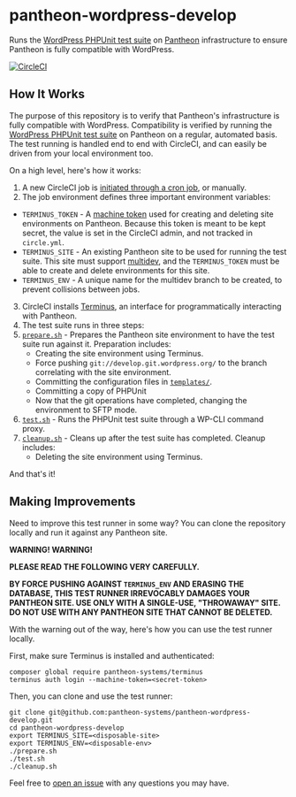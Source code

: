 # pantheon-wordpress-develop

Runs the [WordPress PHPUnit test suite](https://make.wordpress.org/core/handbook/testing/automated-testing/phpunit/) on [Pantheon](https://pantheon.io/) infrastructure to ensure Pantheon is fully compatible with WordPress.

[![CircleCI](https://circleci.com/gh/pantheon-systems/pantheon-wordpress-develop.svg?style=svg)](https://circleci.com/gh/pantheon-systems/pantheon-wordpress-develop)

## How It Works

The purpose of this repository is to verify that Pantheon's infrastructure is fully compatible with WordPress. Compatibility is verified by running the [WordPress PHPUnit test suite](https://make.wordpress.org/core/handbook/testing/automated-testing/phpunit/) on Pantheon on a regular, automated basis. The test running is handled end to end with CircleCI, and can easily be driven from your local environment too.

On a high level, here's how it works:

1. A new CircleCI job is [initiated through a cron job](https://circleci.com/docs/nightly-builds/), or manually.
2. The job environment defines three important environment variables:
 * `TERMINUS_TOKEN` - A [machine token](https://pantheon.io/docs/machine-tokens/) used for creating and deleting site environments on Pantheon. Because this token is meant to be kept secret, the value is set in the CircleCI admin, and not tracked in `circle.yml`.
 * `TERMINUS_SITE` - An existing Pantheon site to be used for running the test suite. This site must support [multidev](https://pantheon.io/features/multidev-cloud-environments), and the `TERMINUS_TOKEN` must be able to create and delete environments for this site.
 * `TERMINUS_ENV` - A unique name for the multidev branch to be created, to prevent collisions between jobs.
3. CircleCI installs [Terminus](https://pantheon.io/docs/terminus/), an interface for programmatically interacting with Pantheon.
4. The test suite runs in three steps:
 1. [`prepare.sh`](https://github.com/pantheon-systems/pantheon-wordpress-develop/blob/master/prepare.sh) - Prepares the Pantheon site environment to have the test suite run against it. Preparation includes:
    * Creating the site environment using Terminus.
    * Force pushing `git://develop.git.wordpress.org/` to the branch correlating with the site environment.
    * Committing the configuration files in [`templates/`](https://github.com/pantheon-systems/pantheon-wordpress-develop/tree/master/templates).
    * Committing a copy of PHPUnit
    * Now that the git operations have completed, changing the environment to SFTP mode.
 2. [`test.sh`](https://github.com/pantheon-systems/pantheon-wordpress-develop/blob/master/test.sh) - Runs the PHPUnit test suite through a WP-CLI command proxy.
 3. [`cleanup.sh`](https://github.com/pantheon-systems/pantheon-wordpress-develop/blob/master/cleanup.sh) - Cleans up after the test suite has completed. Cleanup includes:
    * Deleting the site environment using Terminus.

And that's it!

## Making Improvements

Need to improve this test runner in some way? You can clone the repository locally and run it against any Pantheon site.

**WARNING! WARNING!**

**PLEASE READ THE FOLLOWING VERY CAREFULLY.**

**BY FORCE PUSHING AGAINST `TERMINUS_ENV` AND ERASING THE DATABASE, THIS TEST RUNNER IRREVOCABLY DAMAGES YOUR PANTHEON SITE. USE ONLY WITH A SINGLE-USE, "THROWAWAY" SITE. DO NOT USE WITH ANY PANTHEON SITE THAT CANNOT BE DELETED.** 

With the warning out of the way, here's how you can use the test runner locally.

First, make sure Terminus is installed and authenticated:

    composer global require pantheon-systems/terminus
    terminus auth login --machine-token=<secret-token>

Then, you can clone and use the test runner:

    git clone git@github.com:pantheon-systems/pantheon-wordpress-develop.git
    cd pantheon-wordpress-develop
    export TERMINUS_SITE=<disposable-site>
    export TERMINUS_ENV=<disposable-env>
    ./prepare.sh
    ./test.sh
    ./cleanup.sh
    
Feel free to [open an issue](https://github.com/pantheon-systems/pantheon-wordpress-develop/issues) with any questions you may have.
